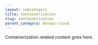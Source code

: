 ```yaml
---
layout: subcategory
title: Containerization
slug: containerization
parent_category: devops-cloud
---
```


Containerization related content goes here.
